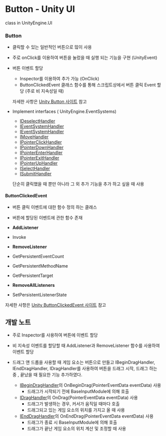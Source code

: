 # Button - Unity UI

class in UnityEngine.UI

### Button

- 클릭할 수 있는 일반적인 버튼으로 많이 사용

- 주로 onClick를 이용하여 버튼을 눌렀을 때 실행 되는 기능을 구현 (UnityEvent)

- 버튼 이벤트 할당 

  - Inspector를 이용하여 추가 가능 (OnClick)
  - ButtonClickedEvent 클래스 함수를 통해 스크립트상에서 버튼 클릭 Event  할당 (주로 비 지속성일 때)

  

  자세한 사항은 [Unity Button 사이트]( https://docs.unity3d.com/kr/530/ScriptReference/UI.Button.html ) 참고

- Implement interfaces ( UnityEngine.EventSystems)

  - [IDeselectHandler](https://docs.unity3d.com/kr/530/ScriptReference/EventSystems.IDeselectHandler.html)
  - [IEventSystemHandler](https://docs.unity3d.com/kr/530/ScriptReference/EventSystems.IEventSystemHandler.html)
  - [IEventSystemHandler](https://docs.unity3d.com/kr/530/ScriptReference/EventSystems.IEventSystemHandler.html)
  - [IMoveHandler](https://docs.unity3d.com/kr/530/ScriptReference/EventSystems.IMoveHandler.html)
  - [IPointerClickHandler](https://docs.unity3d.com/kr/530/ScriptReference/EventSystems.IPointerClickHandler.html)
  - [IPointerDownHandler](https://docs.unity3d.com/kr/530/ScriptReference/EventSystems.IPointerDownHandler.html)
  -  [IPointerEnterHandler](https://docs.unity3d.com/kr/530/ScriptReference/EventSystems.IPointerEnterHandler.html)
  - [IPointerExitHandler](https://docs.unity3d.com/kr/530/ScriptReference/EventSystems.IPointerExitHandler.html) 
  - [IPointerUpHandler](https://docs.unity3d.com/kr/530/ScriptReference/EventSystems.IPointerUpHandler.html)
  -  [ISelectHandler](https://docs.unity3d.com/kr/530/ScriptReference/EventSystems.ISelectHandler.html)
  - [ISubmitHandler](https://docs.unity3d.com/kr/530/ScriptReference/EventSystems.ISubmitHandler.html)

  

  단순히 클릭했을 때 뿐만 아니라 그 외 추가 기능을 추가 하고 싶을 때 사용

  

#### ButtonClickedEvent

- 버튼 클릭 이벤트에 대한 함수 정의 하는 클래스

-  버튼에 할당된 이벤트에 관한 함수 존재

  - **AddListener**
  - Invoke
  - **RemoveListener**
  - GetPersistentEventCount
  - GetPersistentMethodName
  - GetPersistentTarget
  - **RemoveAllListeners**
  - SetPersistentListenerState

  

  자세한 사항은 [Unity ButtonClickedEvent 사이트]( https://docs.unity3d.com/kr/530/ScriptReference/UI.Button.ButtonClickedEvent.html ) 참고

  

## 개발 노트

- 주로 Inspector를 사용하여 버튼에 이벤트 할당

- 비 지속성 이벤트를 할당할 때 AddListener과 RemoveListener 함수를 사용하여 이벤트 할당



- 드래그 앤 드롭을 사용할 때 게임 요소는 버튼으로 만들고 IBeginDragHandler, IEndDragHandler, IDragHandler를 사용하여 버튼을 드래그 시작, 드래그 하는 중 , 끝났을 때 필요한 기능 추가하였다. 

  - [IBeginDragHandler]( https://docs.unity3d.com/kr/530/ScriptReference/EventSystems.IBeginDragHandler.html )의 OnBeginDrag(PointerEventData eventData)  사용
    - 드래그가 시작되기 전에 BaseInputModule에 의해 호출
  - [IDragHandler]( https://docs.unity3d.com/kr/530/ScriptReference/EventSystems.IDragHandler.html )의 OnDrag(PointerEventData eventData) 사용
    - 드래그가 발생하는 경우, 커서가 움직일 때마다 호출
    - 드래그되고 있는 게임 요소의 위치를 가지고 올 때 사용
  - [IEndDragHandler]( https://docs.unity3d.com/kr/530/ScriptReference/EventSystems.IEndDragHandler.html )의 OnEndDrag(PointerEventData eventData) 사용
    - 드래그가 종료 시 BaseInputModule에 의해 호출
    - 드래그가 끝난 게임 요소의 위치 계산 및 조정할 때 사용

  